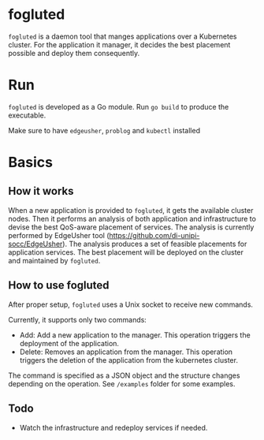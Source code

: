 # fogluted

`fogluted` is a daemon tool that manges applications over a Kubernetes cluster.
For the application it manager, it decides the best placement possible and deploy them consequently.

# Run

`fogluted` is developed as a Go module. Run `go build` to produce the executable.

Make sure to have `edgeusher`, `problog` and `kubectl` installed

# Basics

## How it works

When a new application is provided to `fogluted`, it gets the available cluster nodes.
Then it performs an analysis of both application and infrastructure to devise the best QoS-aware placement of services.
The analysis is currently performed by EdgeUsher tool (https://github.com/di-unipi-socc/EdgeUsher).
The analysis produces a set of feasible placements for application services. The best placement will be deployed on the cluster
and maintained by `fogluted`. 

## How to use fogluted

After proper setup, `fogluted` uses a Unix socket to receive new commands.

Currently, it supports only two commands:

- Add: Add a new application to the manager. This operation triggers the deployment of the application.
- Delete: Removes an application from the manager. This operation triggers the deletion of the application from the kubernetes cluster.

The command is specified as a JSON object and the structure changes depending on the operation. See `/examples` folder for some examples.

## Todo

- Watch the infrastructure and redeploy services if needed.